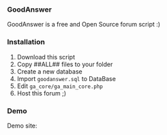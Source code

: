 ### GoodAnswer
GoodAnswer is a free and Open Source forum script :)

### Installation
1. Download this script
2. Copy ##ALL## files to your folder
3. Create a new database
4. Import `goodanswer.sql` to DataBase
5. Edit `ga_core/ga_main_core.php`
6. Host this forum ;)

### Demo
Demo site: 
